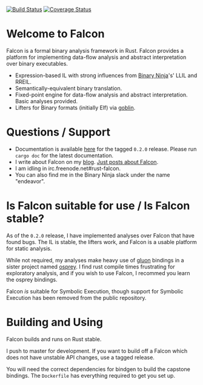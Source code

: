 [![Build Status](https://travis-ci.org/falconre/falcon.svg?branch=master)](https://travis-ci.org/falconre/falcon)
[![Coverage Status](https://coveralls.io/repos/github/falconre/falcon/badge.svg)](https://coveralls.io/github/falconre/falcon)

# Welcome to Falcon

Falcon is a formal binary analysis framework in Rust. Falcon provides a platform for implementing data-flow analysis and abstract interpretation over binary executables.

* Expression-based IL with strong influences from [Binary Ninja](https://binary.ninja)'s' LLIL and RREIL.
* Semantically-equivalent binary translation.
* Fixed-point engine for data-flow analysis and abstract interpretation. Basic analyses provided.
* Lifters for Binary formats (initially Elf) via [goblin](https://github.com/m4b/goblin).

# Questions / Support

* Documentation is available [here](https://files.reversing.io/falcon-docs/0.2.0/falcon/) for the tagged `0.2.0` release. Please run `cargo doc` for the latest documentation.
* I write about Falcon on my [blog](http://reversing.io/). [Just posts about Falcon](http://reversing.io/tags/falcon/).
* I am idling in irc.freenode.net#rust-falcon.
* You can also find me in the Binary Ninja slack under the name "endeavor".

# Is Falcon suitable for use / Is Falcon stable?

As of the `0.2.0` release, I have implemented analyses over Falcon that have found bugs. The IL is stable, the lifters work, and Falcon is a usable platform for static analysis.

While not required, my analyses make heavy use of [gluon](https://github.com/gluon-lang/gluon) bindings in a sister project named [osprey](https://github.com/falconre/osprey). I find rust compile times frustrating for exploratory analysis, and if you wish to use Falcon, I recommed you learn the osprey bindings.

Falcon _is_ suitable for Symbolic Execution, though support for Symbolic Execution has been removed from the public repository.

# Building and Using

Falcon builds and runs on Rust stable.

I push to master for development. If you want to build off a Falcon which does not have unstable API changes, use a tagged release.

You will need the correct dependencies for bindgen to build the capstone bindings. The `Dockerfile` has everything required to get you set up.